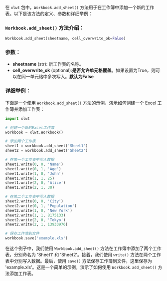在 `xlwt` 包中，`Workbook.add_sheet()` 方法用于在工作簿中添加一个新的工作表。以下是该方法的定义、参数和详细举例：

### `Workbook.add_sheet()` 方法介绍：

```python
Workbook.add_sheet(sheetname, cell_overwrite_ok=False)
```

### 参数：

- **sheetname** (str): 新工作表的名称。
- **cell_overwrite_ok** (optional):**是否允许单元格覆盖**。如果设置为True，则可以在同一单元格中多次写入。**默认为False**

### 详细举例：

下面是一个使用 `Workbook.add_sheet()` 方法的示例，演示如何创建一个 Excel 工作簿并添加工作表：

```python
import xlwt

# 创建一个新的Excel工作簿
workbook = xlwt.Workbook()

# 添加两个工作表
sheet1 = workbook.add_sheet('Sheet1')
sheet2 = workbook.add_sheet('Sheet2')

# 在第一个工作表中写入数据
sheet1.write(0, 0, 'Name')
sheet1.write(0, 1, 'Age')
sheet1.write(1, 0, 'John')
sheet1.write(1, 1, 25)
sheet1.write(2, 0, 'Alice')
sheet1.write(2, 1, 30)

# 在第二个工作表中写入数据
sheet2.write(0, 0, 'City')
sheet2.write(0, 1, 'Population')
sheet2.write(1, 0, 'New York')
sheet2.write(1, 1, 8175133)
sheet2.write(2, 0, 'Tokyo')
sheet2.write(2, 1, 13933976)

# 保存工作簿到文件
workbook.save('example.xls')
```

在这个例子中，我们使用 `Workbook.add_sheet()` 方法在工作簿中添加了两个工作表，分别命名为 'Sheet1' 和 'Sheet2'。接着，我们使用 `write()` 方法在两个工作表中分别写入数据。最后，使用 `save()` 方法保存工作簿到文件，这里保存为 'example.xls'。这是一个简单的示例，演示了如何使用 `Workbook.add_sheet()` 方法添加工作表。